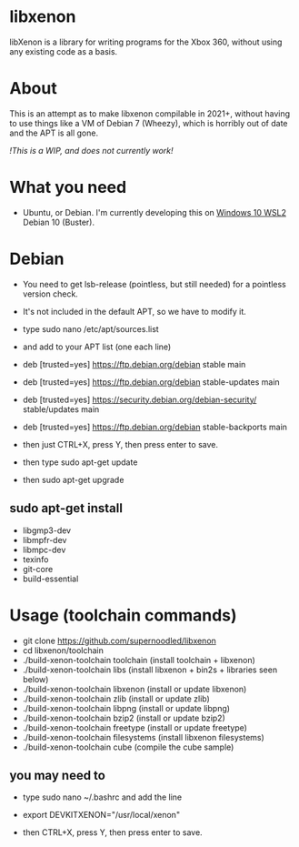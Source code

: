 # libxenon
libXenon is a library for writing programs for the Xbox 360, without using any existing code as a basis.

# About
This is an attempt as to make libxenon compilable in 2021+, without having to use things like a VM of Debian 7 (Wheezy), which is horribly out of date and the APT is all gone.

*!This is a WIP, and does not currently work!*

# What you need
- Ubuntu, or Debian. I'm currently developing this on [Windows 10 WSL2](https://docs.microsoft.com/en-gb/windows/wsl/install-win10) Debian 10 (Buster).

# Debian
- You need to get lsb-release (pointless, but still needed) for a pointless version check.
- It's not included in the default APT, so we have to modify it.
- type sudo nano /etc/apt/sources.list
- and add to your APT list (one each line)

- deb [trusted=yes] https://ftp.debian.org/debian stable main
- deb [trusted=yes] https://ftp.debian.org/debian stable-updates main
- deb [trusted=yes] https://security.debian.org/debian-security/ stable/updates main
- deb [trusted=yes] https://ftp.debian.org/debian stable-backports main

- then just CTRL+X, press Y, then press enter to save.

- then type sudo apt-get update 
- then sudo apt-get upgrade

## sudo apt-get install
- libgmp3-dev
- libmpfr-dev
- libmpc-dev
- texinfo
- git-core
- build-essential

# Usage (toolchain commands)
- git clone https://github.com/supernoodled/libxenon
- cd libxenon/toolchain
- ./build-xenon-toolchain toolchain (install toolchain + libxenon)
- ./build-xenon-toolchain libs (install libxenon + bin2s + libraries seen below)
- ./build-xenon-toolchain libxenon (install or update libxenon)
- ./build-xenon-toolchain zlib (install or update zlib)
- ./build-xenon-toolchain libpng (install or update libpng)
- ./build-xenon-toolchain bzip2 (install or update bzip2)
- ./build-xenon-toolchain freetype (install or update freetype)
- ./build-xenon-toolchain filesystems (install libxenon filesystems)
- ./build-xenon-toolchain cube (compile the cube sample)

## you may need to
- type sudo nano ~/.bashrc and add the line
- export DEVKITXENON="/usr/local/xenon"

- then CTRL+X, press Y, then press enter to save.